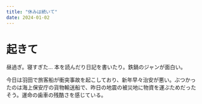 ```yaml
---
title: "休みは続いて"
date: 2024-01-02
---
```


# 起きて
昼過ぎ。寝すぎた...
本を読んだり日記を書いたり。鉄鍋のジャンが面白い。

今日は羽田で旅客船が衝突事故を起こしており、新年早々治安が悪い。ぶつかったのは海上保安庁の貨物輸送船で、昨日の地震の被災地に物資を運ぶためだったそう。運命の歯車の残酷さを感じている。